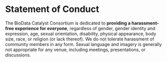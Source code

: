 # Statement of Conduct

The BioData Catalyst Consortium is dedicated to **providing a harassment-free experience for everyone**, regardless of gender, gender identity and expression, age, sexual orientation, disability, physical appearance, body size, race, or religion \(or lack thereof\). We do not tolerate harassment of community members in any form. Sexual language and imagery is generally not appropriate for any venue, including meetings, presentations, or discussions.

